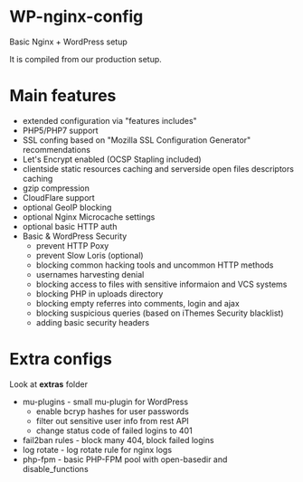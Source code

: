 # WP-nginx-config
Basic Nginx + WordPress setup

It is compiled from our production setup.

# Main features
- extended configuration via "features includes"
- PHP5/PHP7 support
- SSL confing based on "Mozilla SSL Configuration Generator" recommendations
- Let's Encrypt enabled (OCSP Stapling included)
- clientside static resources caching and serverside open files descriptors caching
- gzip compression
- CloudFlare support
- optional GeoIP blocking
- optional Nginx Microcache settings
- optional basic HTTP auth
- Basic & WordPress Security
  - prevent HTTP Poxy
  - prevent Slow Loris (optional)
  - blocking common hacking tools and uncommon HTTP methods
  - usernames harvesting denial
  - blocking access to files with sensitive informaion and VCS systems
  - blocking PHP in uploads directory
  - blocking empty referres into comments, login and ajax
  - blocking suspicious queries (based on iThemes Security blacklist)
  - adding basic security headers

# Extra configs
Look at **extras** folder
- mu-plugins - small mu-plugin for WordPress
  - enable bcryp hashes for user passwords
  - filter out sensitive user info from rest API
  - change status code of failed logins to 401
- fail2ban rules - block many 404, block failed logins
- log rotate - log rotate rule for nginx logs
- php-fpm - basic PHP-FPM pool with open-basedir and disable_functions

